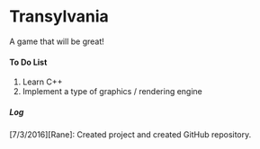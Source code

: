 # Transylvania
A game that will be great!


#### To Do List

1. Learn C++
2. Implement a type of graphics / rendering engine


##### Log

[7/3/2016][Rane]: Created project and created GitHub repository.
